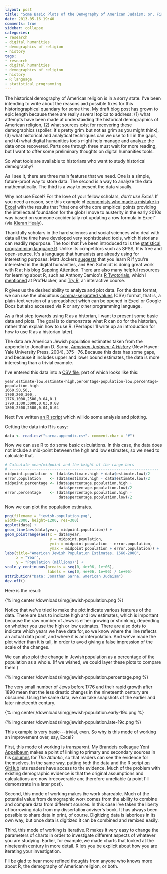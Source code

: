 ```yaml
---
layout: post
title: "Some Basic Plots of the Demography of American Judaism; or, First Thoughts on Using R as a Historian"
date: 2013-05-16 19:40
comments: true
sidebar: collapse
categories: 
- research
- digital humanities
- demographics of religion
- history
tags:
- research
- digital humanities
- demographics of religion
- history
- R language
- statistical programming
---
```


The historical demography of American religion is in a sorry state. I've been intending to write about the reasons and possible fixes for this historiographical quandary for some time. My draft blog post has grown to epic length because there are really several topics to address: (1) what attempts have been made at understanding the historical demographics of American religion, (2) what sources exist for recovering these demographics (spoiler: it's pretty grim, but not as grim as you might think), (3) what historical and analytical techniques can we use to fill in the gaps, and (4) what digital humanities tools might help manage and analyze the data once recovered. Parts one through three must wait for more reading, but I want to offer some preliminary thoughts on digital humanities tools.

So what tools are available to historians who want to study historical demography?

<!--more-->

As I see it, there are three main features that we need. One is a simple, future-proof way to store data. The second is a way to analyze the data mathematically. The third is a way to present the data visually.

Why not use Excel? For the love of your fellow scholars, *don't use Excel*. If you need a reason, see this example of [economists who made a mistake in Excel](http://www.nextnewdeal.net/rortybomb/researchers-finally-replicated-reinhart-rogoff-and-there-are-serious-problems) with the results that "that one of the core empirical points providing the intellectual foundation for the global move to austerity in the early 2010s was based on someone accidentally not updating a row formula in Excel" (via [Kieran Healy](http://kieranhealy.org/blog/archives/2013/04/17/new-tools-for-reproducible-research/)).

Thankfully scholars in the hard sciences and social sciences who deal with data all the time have developed very sophisticated tools, which historians can readily repurpose. The tool that I've been introduced to is the [statistical programming language R](http://www.r-project.org/). Unlike its competitors such as SPSS, R is free and open-source. It's a language that humanists are already using for interesting purposes: Matt Jockers [suggests](http://www.matthewjockers.net/2013/01/03/advice-for-dh-newbies/) that you learn R if you're interested in the digital humanities, and Ben Schmidt is doing great work with R at his blog [Sapping Attention](http://sappingattention.blogspot.com/). There are also many helpful resources for learning about R, such as Anthony Damico's [R Twotorials](http://www.twotorials.com/), which I [mentioned](http://chronicle.com/blogs/profhacker/learn-r-with-twotorials/45843) at ProfHacker, and [Try R](http://tryr.codeschool.com/), an interactive course.

R gives us the desired ability to analyze and plot data. For the data format, we can use the ubiquitous [comma-separated values](http://en.wikipedia.org/wiki/Comma-separated_values) (CSV) format, that is, a plain-text version of a spreadsheet which can be opened in Excel or Google Docs but also accessed via R or any other programming language.

As a first step towards using R as a historian, I want to present some basic data and plots. The goal is to demonstrate what R can do for the historian, rather than explain how to use R. (Perhaps I'll write up an introduction for how to use R as a historian later).

The data are American Jewish population estimates taken from the appendix to Jonathan D. Sarna, *[American Judaism: A History](http://books.google.com/books?id=Ujw_IawuIIgC&lpg=PA375&vq=appendix&dq=jonathan%20sarna%20american%20judaism&pg=PA375#v=onepage&q&f=false)* (New Haven: Yale University Press, 2004), 375--76. Because this data has some gaps, and because it includes upper and lower bound estimates, the data is more interesting than a trivial example.

I've entered this data into a [CSV file](https://github.com/lmullen/demographics-religion/blob/master/judaism/sarna.appendix.csv), part of which looks like this: 

```
year,estimate-low,estimate-high,percentage-population-low,percentage-population-high
1660,50,50,,
1700,200,300,,
1776,1000,2500,0.04,0.1
1790,1300,3000,0.03,0.08
1800,2500,2500,0.04,0.04
```

Next I've written [an R script](https://github.com/lmullen/demographics-religion/blob/master/judaism/judaism.overview.R) which will do some analysis and plotting.

Getting the data into R is easy:

``` r
data <- read.csv("sarna.appendix.csv", comment.char = "#")
```

Now we can use R to do some basic calculations. In this case, the data does not include a mid-point between the high and low estimates, so we need to calculate that. 

``` r
# Calculate mean/midpoint and the height of the range bars
# -------------------------------------------------------------------
midpoint.population <- (data$estimate.high + data$estimate.low)/2
error.population    <- (data$estimate.high - data$estimate.low)/2
midpoint.percentage <- (data$percentage.population.high +
                        data$percentage.population.low)/2
error.percentage    <- (data$percentage.population.high -
                        data$percentage.population.low)/2
```

Now we can plot the population estimates. 

``` r
png(filename = "jewish-population.png",
width=2000, height=1200, res=300)
ggplot(data) +
geom_line(aes(data$year, midpoint.population)) +
geom_pointrange(aes(x = data$year,
                    y = midpoint.population,
                    ymin = midpoint.population - error.population,
                    ymax = midpoint.population + error.population)) +
labs(title="American Jewish Population Estimates, 1660-2000",
     x = "Year",
     y = "Population (millions)") +
scale_y_continuous(breaks = seq(0, 6e+06, 1e+06),
                   labels = seq(0, 6e+06, 1e+06) / 1e+06)
attribution("Data: Jonathan Sarna, American Judaism")
dev.off()
```
Here is the result:

{% img center /downloads/img/jewish-population.png %}

Notice that we've tried to make the plot indicate various features of the data. There are bars to indicate high and low estimates, which is important because the raw number of Jews is either growing or shrinking, depending on whether you use the high or low estimates. There are also dots to indicate which years we have data for, so we know where the line reflects an actual data point, and where it is an interpolation. And we've made the plot wider than it is tall, in order to avoid giving a false impression of the scale of the changes.

We can also plot the change in Jewish population as a percentage of the population as a whole. (If we wished, we could layer these plots to compare them.)

{% img center /downloads/img/jewish-population.percentage.png %}

The very small number of Jews before 1776 and their rapid growth after 1890 mean that the less drastic changes in the nineteenth century are obscured. Using the same data, we can take snapshots of the earlier and later nineteenth century.

{% img center /downloads/img/jewish-population.early-19c.png %}

{% img center /downloads/img/jewish-population.late-19c.png %}

This example is very basic---trivial, even. So why is this mode of working an improvement over, say, Excel?

First, this mode of working is transparent. My Brandeis colleague [Yoni Appelbaum](https://twitter.com/yappelbaum) makes a point of linking to primary and secondary sources in his [columns](http://www.theatlantic.com/yoni-appelbaum/) for *The Atlantic*, so that readers can see the evidence for themselves. In the same way, putting both the data and the R script [on GitHub](https://github.com/lmullen/demographics-religion) lets readers have access to the evidence. Much of the problem with existing demographic evidence is that the original assumptions and calculations are now irrecoverable and therefore unreliable (a point I'll demonstrate in a later post).

Second, this mode of working makes the work shareable. Much of the potential value from demographic work comes from the ability to combine and compare data from different sources. In this case I've taken the liberty of borrowing data from my dissertation adviser's book. It has always been possible to share data in print, of course. Digitizing data is laborious in its own way, but once data is digitized it can be combined and remixed easily. 

Third, this mode of working is iterative. R makes it very easy to change the parameters of charts in order to investigate different aspects of whatever you are studying. Earlier, for example, we made charts that looked at the nineteenth century in more detail. R lets you be explicit about how you are iterating your investigation. 

I'll be glad to hear more refined thoughts from anyone who knows more about R, the demography of American religion, or both.
